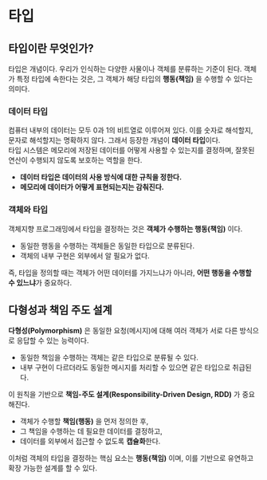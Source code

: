 # 타입
## 타입이란 무엇인가?  
타입은 개념이다. 우리가 인식하는 다양한 사물이나 객체를 분류하는 기준이 된다. 객체가 특정 타입에 속한다는 것은, 그 객체가 해당 타입의 **행동(책임)** 을 수행할 수 있다는 의미다.  

### 데이터 타입  
컴퓨터 내부의 데이터는 모두 0과 1의 비트열로 이루어져 있다. 이를 숫자로 해석할지, 문자로 해석할지는 명확하지 않다. 그래서 등장한 개념이 **데이터 타입**이다.  
타입 시스템은 메모리에 저장된 데이터를 어떻게 사용할 수 있는지를 결정하며, 잘못된 연산이 수행되지 않도록 보호하는 역할을 한다.  

- **데이터 타입은 데이터의 사용 방식에 대한 규칙을 정한다.**  
- **메모리에 데이터가 어떻게 표현되는지는 감춰진다.**  

### 객체와 타입  
객체지향 프로그래밍에서 타입을 결정하는 것은 **객체가 수행하는 행동(책임)** 이다.  
- 동일한 행동을 수행하는 객체들은 동일한 타입으로 분류된다.  
- 객체의 내부 구현은 외부에서 알 필요가 없다.  

즉, 타입을 정의할 때는 객체가 어떤 데이터를 가지느냐가 아니라, **어떤 행동을 수행할 수 있느냐**가 중요하다.  

## 다형성과 책임 주도 설계  
**다형성(Polymorphism)** 은 동일한 요청(메시지)에 대해 여러 객체가 서로 다른 방식으로 응답할 수 있는 능력이다.  
- 동일한 책임을 수행하는 객체는 같은 타입으로 분류될 수 있다.  
- 내부 구현이 다르더라도 동일한 메시지를 처리할 수 있으면 같은 타입으로 취급된다.  

이 원칙을 기반으로 **책임-주도 설계(Responsibility-Driven Design, RDD)** 가 중요해진다.  
- 객체가 수행할 **책임(행동)** 을 먼저 정의한 후,  
- 그 책임을 수행하는 데 필요한 데이터를 결정하고,  
- 데이터를 외부에서 접근할 수 없도록 **캡슐화**한다.  

이처럼 객체의 타입을 결정하는 핵심 요소는 **행동(책임)** 이며, 이를 기반으로 유연하고 확장 가능한 설계를 할 수 있다.
